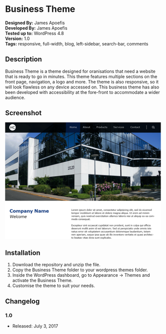 # Business Theme

**Designed By:** James Apoefis <br>
**Developed By:** James Apoefis <br>
**Tested up to:** WordPress 4.8 <br>
**Version:** 1.0 <br>
**Tags:** responsive, full-width, blog, left-sidebar, search-bar, comments

## Description

Business Theme is a theme designed for oranisations that need a website that is ready to go in minutes. This theme features multiple sections on the front page, navigation, a logo and more. The theme is also responsive, so it will look flawless on any device accessed on. This business theme has also been developed with accessibility at the fore-front to accommodate a wider audience.

## Screenshot

![Front Page](screenshot.png?raw=true "Front Page")

## Installation

1. Download the repository and unzip the file.
2. Copy the Business Theme folder to your wordpress themes folder.
3. Inside the WordPress dashboard, go to Appearance -> Themes and activate the Business Theme.
4. Customise the theme to suit your needs.

## Changelog

### 1.0
* Released: July 3, 2017